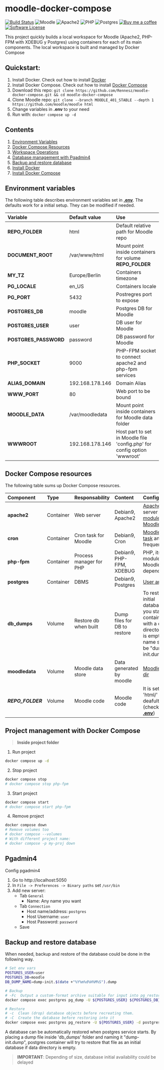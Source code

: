# moodle-docker-compose
[![Build Status](https://travis-ci.org/jobcespedes/docker-compose-moodle.svg?branch=master)](https://travis-ci.org/jobcespedes/docker-compose-moodle)
![Moodle](https://img.shields.io/badge/Moodle-3.5-blue.svg?colorB=f98012)
![Apache2](https://img.shields.io/badge/Apache2-2.4-blue.svg?colorB=557697)
![PHP](https://img.shields.io/badge/PHP-7-blue.svg?colorB=8892BF)
![Postgres](https://img.shields.io/badge/Postgres-9.6-blue.svg?colorB=0085B0)
[![Buy me a coffee](https://img.shields.io/badge/$-BuyMeACoffee-blue.svg)](https://www.buymeacoffee.com/jobcespedes)
[![Software License](https://img.shields.io/badge/License-APACHE-black.svg?style=flat-square&colorB=585ac2)](LICENSE)


This project quickly builds a local workspace for Moodle  (Apache2, PHP-FPM with XDEBUG y Postgres) using containers for each of its main components. The local workspace is built and managed by Docker Compose

## Quickstart:
1. Install Docker. Check out how to install [Docker](https://docs.docker.com/install/)
2. Install Docker Compose. Check out how to install [Docker Compose](https://docs.docker.com/compose/install/)
3. Download this repo: `git clone https://github.com/Rennesz/moodle-docker-compose.git && cd moodle-docker-compose`
4. Clone Moodle repo: `git clone --branch MOODLE_401_STABLE --depth 1 https://github.com/moodle/moodle html`
5. Change variables in **.env** to your need
6. Run with: `docker compose up -d`

## Contents
1. [Environment Variables](#Environment-variables)
2. [Docker Compose Resources](#Docker-Compose-resources)
3. [Workspace Operations](#Project-management-with-Docker-Compose)
4. [Database management with Pgadmin4](#Pgadmin4)
5. [Backup and restore database](#Backup-and-restore-database)
6. [Install Docker](https://docs.docker.com/install/)
7. [Install Docker Compose](https://docs.docker.com/compose/install/)

## Environment variables
The following table describes environment variables set in [**.env**](.env). The defaults work for a initial setup. They can be modified if needed.

| Variable              | Default value      | Use                                                                      |
| :-------------------- | :----------------- | :----------------------------------------------------------------------- |
| **REPO_FOLDER**       | html               | Default relative path for Moodle repo                                    |
| **DOCUMENT_ROOT**     | /var/www/html      | Mount point inside containers for volume **REPO_FOLDER**                 |
| **MY_TZ**             | Europe/Berlin      | Containers timezone                                                      |
| **PG_LOCALE**         | en_US              | Containers locale                                                        |
| **PG_PORT**           | 5432               | Postregres port to expose                                                |
| **POSTGRES_DB**       | moodle             | Postgres DB for Moodle                                                   |
| **POSTGRES_USER**     | user               | DB user for Moodle                                                       |
| **POSTGRES_PASSWORD** | password           | DB password for Moodle                                                   |
| **PHP_SOCKET**        | 9000               | PHP-FPM socket to connect apache2  and php-fpm services                  |
| **ALIAS_DOMAIN**      | 192.168.178.146    | Domain Alias                                                             |
| **WWW_PORT**          | 80                 | Web port to be bound                                                     |
| **MOODLE_DATA**       | /var/moodledata    | Mount point inside containers for Moodle data folder                     |
| **WWWROOT**           | 192.168.178.146    | Host part to set in Moodle file 'config.php' for config option 'wwwroot' |

## Docker Compose resources
The following table sums up Docker Compose resources.

| Component         | Type      | Responsability          | Content                      | Config                                                                                                                                                                                                 |
| :---------------- | :-------- | :---------------------- | :--------------------------- | :----------------------------------------------------------------------------------------------------------------------------------------------------------------------------------------------------- |
| **apache2**       | Container | Web server              | Debian9, Apache2             | [Apache2](http://dockerfile.readthedocs.io/en/latest/content/DockerImages/dockerfiles/php-apache.html#web-environment-variables) server and [modules for Moodle](https://docs.moodle.org/35/en/Apache) |
| **cron**          | Container | Cron task for Moodle    | Debian9, Cron                | [Moodle cron task](https://docs.moodle.org/35/en/Cron) and its frequency                                                                                                                               |
| **php-fpm**       | Container | Process manager for PHP | Debian9, PHP-FPM, XDEBUG     | PHP, its modules and Moodle dependencies                                                                                                                                                               |
| **postgres**      | Container | DBMS                    | Debian9, Postgres            | [User and DB](https://hub.docker.com/_/postgres/)                                                                                                                                                      |
| **db_dumps**      | Volume    | Restore db when built   | Dump files for DB to restore | To restore an initial database if you start the container with a data directory that is empty. File name should be "dump-init.dump"                                                                    |
| **moodledata**    | Volume    | Moodle data store       | Data generated by moodle     | [Moodle data dir ](https://docs.moodle.org/35/en/Installing_Moodle#Create_the_.28moodledata.29_data_directory)                                                                                         |
| ***REPO_FOLDER*** | Volume    | Moodle code             | Moodle code                  | It is set to 'html/' by deafult (check out [**.env**](.env))                                                                                                                                           |

## Project management with Docker Compose
> **Inside project folder**
1. Run project
``` bash
docker compose up -d

```
2. Stop project
``` bash
docker compose stop
# docker compose stop php-fpm
```
3. Start project
``` bash
docker compose start
# docker compose start php-fpm
```
4. Remove project
``` bash
docker compose down
# Remove volumes too
# docker compose --volumes
# With different project name:
# docker compose -p my-proj down
```



## Pgadmin4
Config pgadmin4
1. Go to http://localhost:5050
2. In ```File -> Preferences -> Binary paths``` set ```/usr/bin```
3. Add new server:
    * Tab ```General```
        * Name: Any name you want
    * Tab ```Connection```
        * Host name/address: ```postgres```
        * Host Username: ```user```
        * Host Password: ```password```
    * Save

## Backup and restore database
When needed, backup and restore of the database could be done in the following way.
```bash
# Set env vars
POSTGRES_USER=user
POSTGRES_DB=moodle
DB_DUMP_NAME=dump-init.$(date +"%Y%m%d%H%M%S").dump

# Backup
# -Fc  Output a custom-format archive suitable for input into pg_restore
docker compose exec postgres pg_dump -U ${POSTGRES_USER} ${POSTGRES_DB} -Fc -f /opt/db_dumps/${DB_DUMP_NAME}

# Restore
# -c  Clean (drop) database objects before recreating them.
# -C  Create the database before restoring into it
docker compose exec postgres pg_restore -U ${POSTGRES_USER} -d postgres -c -C -O --role ${POSTGRES_USER} /opt/db_dumps/${DB_DUMP_NAME}
```

A database can be automatically restored when postgres service starts. By placing a dump file inside 'db_dumps' folder and naming it "dump-init.dump", postgres container will try to restore that file as an initial database if data directory is empty.
> **IMPORTANT**: Depending of  size, database initial availability could be delayed

